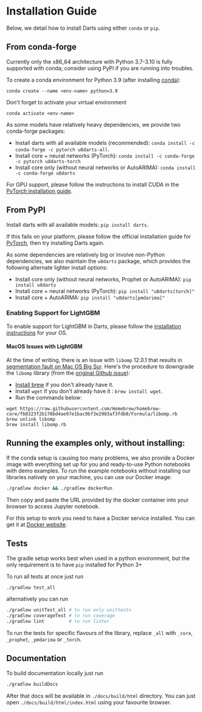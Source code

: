 # Installation Guide

Below, we detail how to install Darts using either `conda` or `pip`.

## From conda-forge
Currently only the x86_64 architecture with Python 3.7-3.10
is fully supported with conda; consider using PyPI if you are running into troubles.

To create a conda environment for Python 3.9
(after installing [conda](https://docs.conda.io/en/latest/miniconda.html)):

    conda create --name <env-name> python=3.9

Don't forget to activate your virtual environment

    conda activate <env-name>

As some models have relatively heavy dependencies, we provide two conda-forge packages:

* Install darts with all available models (recommended): `conda install -c conda-forge -c pytorch u8darts-all`.
* Install core + neural networks (PyTorch): `conda install -c conda-forge -c pytorch u8darts-torch`
* Install core only (without neural networks or AutoARIMA): `conda install -c conda-forge u8darts`

For GPU support, please follow the instructions to install CUDA in the [PyTorch installation guide](https://pytorch.org/get-started/locally/).


## From PyPI
Install darts with all available models: `pip install darts`.

If this fails on your platform, please follow the official installation 
guide for [PyTorch](https://pytorch.org/get-started/locally/), then try installing Darts again.

As some dependencies are relatively big or involve non-Python dependencies,
we also maintain the `u8darts` package, which provides the following alternate lighter install options:

* Install core only (without neural networks, Prophet or AutoARIMA): `pip install u8darts`
* Install core + neural networks (PyTorch): `pip install "u8darts[torch]"`
* Install core + AutoARIMA: `pip install "u8darts[pmdarima]"`

### Enabling Support for LightGBM

To enable support for LightGBM in Darts, please follow the
[installation instructions](https://lightgbm.readthedocs.io/en/latest/Installation-Guide.html) for your OS.

#### MacOS Issues with LightGBM
At the time of writing, there is an issue with ``libomp`` 12.0.1 that results in
[segmentation fault on Mac OS Big Sur](https://github.com/microsoft/LightGBM/issues/4229).
Here's the procedure to downgrade the ``libomp`` library (from the
[original Github issue](https://github.com/microsoft/LightGBM/issues/4229#issue-867528353)):
* [Install brew](https://brew.sh/) if you don't already have it.
* Install `wget` if you don't already have it : `brew install wget`.
* Run the commands below:
```
wget https://raw.githubusercontent.com/Homebrew/homebrew-core/fb8323f2b170bd4ae97e1bac9bf3e2983af3fdb0/Formula/libomp.rb
brew unlink libomp
brew install libomp.rb
```

## Running the examples only, without installing:

If the conda setup is causing too many problems, we also provide a Docker image with everything set up for you and ready-to-use Python notebooks with demo examples.
To run the example notebooks without installing our libraries natively on your machine, you can use our Docker image:
```bash
./gradlew docker && ./gradlew dockerRun
```

Then copy and paste the URL provided by the docker container into your browser to access Jupyter notebook.

For this setup to work you need to have a Docker service installed. You can get it at [Docker website](https://docs.docker.com/get-docker/).


## Tests

The gradle setup works best when used in a python environment, but the only requirement is to have `pip` installed for Python 3+

To run all tests at once just run
```bash
./gradlew test_all
```

alternatively you can run
```bash
./gradlew unitTest_all # to run only unittests
./gradlew coverageTest # to run coverage
./gradlew lint         # to run linter
```

To run the tests for specific flavours of the library, replace `_all` with `_core`, `_prophet`, `_pmdarima` or `_torch`.

## Documentation

To build documentation locally just run
```bash
./gradlew buildDocs
```
After that docs will be available in `./docs/build/html` directory. You can just open `./docs/build/html/index.html` using your favourite browser.